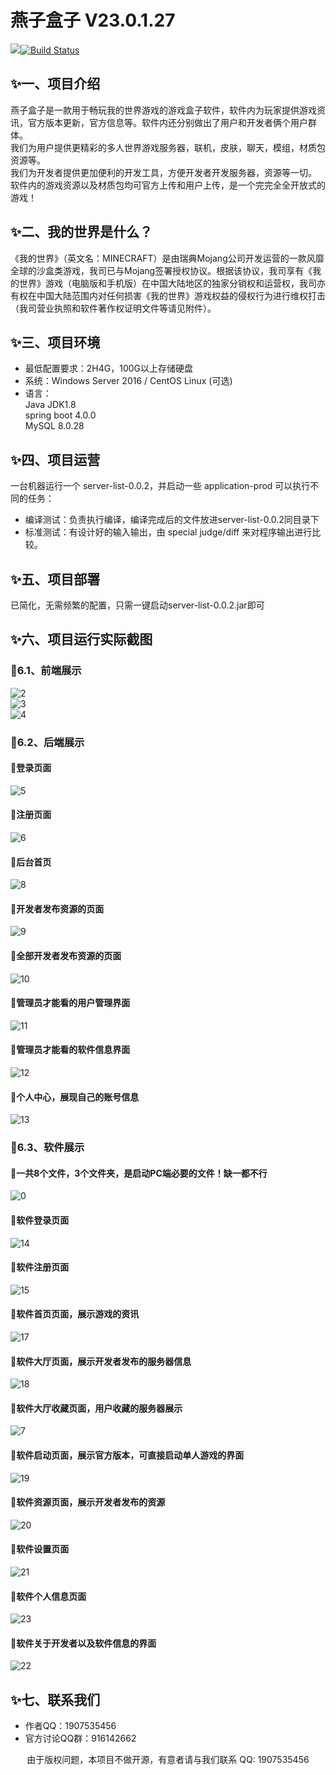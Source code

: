 # 燕子盒子 V23.0.1.27
[![](https://travis-ci.org/Alamofire/Alamofire.svg?branch=master)](https://yzgzs.top)[![Build Status](https://ci.huangyuhui.net/job/HMCL/badge/icon?.svg)](https://yzgzs.top)

## ✨一、项目介绍
燕子盒子是一款用于畅玩我的世界游戏的游戏盒子软件，软件内为玩家提供游戏资讯，官方版本更新，官方信息等。软件内还分别做出了用户和开发者俩个用户群体。<BR/>
我们为用户提供更精彩的多人世界游戏服务器，联机，皮肤，聊天，模组，材质包资源等。<BR/>
我们为开发者提供更加便利的开发工具，方便开发者开发服务器，资源等一切。<BR/>
软件内的游戏资源以及材质包均可官方上传和用户上传，是一个完完全全开放式的游戏！<BR/>

## ✨二、我的世界是什么？
《我的世界》（英文名：MINECRAFT）是由瑞典Mojang公司开发运营的一款风靡全球的沙盒类游戏，我司已与Mojang签署授权协议。根据该协议，我司享有《我的世界》游戏（电脑版和手机版）在中国大陆地区的独家分销权和运营权，我司亦有权在中国大陆范围内对任何损害《我的世界》游戏权益的侵权行为进行维权打击（我司营业执照和软件著作权证明文件等请见附件）。

## ✨三、项目环境
  * 最低配置要求：2H4G，100G以上存储硬盘
  * 系统：Windows Server 2016 / CentOS Linux (可选)
  * 语言：<BR/>
        Java JDK1.8<BR/>
        spring boot 4.0.0<BR/>
        MySQL 8.0.28<BR/>
        
## ✨四、项目运营
一台机器运行一个 server-list-0.0.2，并启动一些 application-prod 可以执行不同的任务：
  * 编译测试：负责执行编译，编译完成后的文件放进server-list-0.0.2同目录下
  * 标准测试：有设计好的输入输出，由 special judge/diff 来对程序输出进行比较。

## ✨五、项目部署
已简化，无需频繁的配置，只需一键启动server-list-0.0.2.jar即可

## ✨六、项目运行实际截图
### 🎃6.1、前端展示
![2](https://s1.ax1x.com/2022/03/09/bRM8Rf.png)<BR/>
![3](https://s1.ax1x.com/2022/03/09/bRMQII.png)<BR/>
![4](https://s1.ax1x.com/2022/03/09/bRMnqH.png)<BR/>

### 🎃6.2、后端展示
#### 🎍登录页面
![5](https://s1.ax1x.com/2022/03/09/bRMNLQ.png)<BR/>

#### 🎍注册页面
![6](https://s1.ax1x.com/2022/03/09/bRMYQS.png)<BR/>

#### 🎍后台首页
![8](https://s1.ax1x.com/2022/03/09/bRM1it.png)<BR/>

#### 🎍开发者发布资源的页面
![9](https://s1.ax1x.com/2022/03/09/bRMGz8.png)<BR/>

#### 🎍全部开发者发布资源的页面
![10](https://s1.ax1x.com/2022/03/09/bRMtsg.png)<BR/>

#### 🎍管理员才能看的用户管理界面
![11](https://s1.ax1x.com/2022/03/09/bRMdds.png)<BR/>

#### 🎍管理员才能看的软件信息界面
![12](https://s1.ax1x.com/2022/03/09/bRMaZj.png)<BR/>

#### 🎍个人中心，展现自己的账号信息
![13](https://s1.ax1x.com/2022/03/09/bRMwon.png)<BR/>

### 🎃6.3、软件展示
#### 🎍一共8个文件，3个文件夹，是启动PC端必要的文件！缺一都不行
![0](https://s1.ax1x.com/2022/03/09/bRMeMD.png)<BR/>

#### 🎍软件登录页面
![14](https://s1.ax1x.com/2022/03/09/bRMBiq.png)<BR/>

#### 🎍软件注册页面
![15](https://s1.ax1x.com/2022/03/09/bRMrWV.png)<BR/>

#### 🎍软件首页页面，展示游戏的资讯
![17](https://s1.ax1x.com/2022/03/09/bRMszT.png)<BR/>

#### 🎍软件大厅页面，展示开发者发布的服务器信息
![18](https://s1.ax1x.com/2022/03/09/bRMcyF.png)<BR/>

#### 🎍软件大厅收藏页面，用户收藏的服务器展示
![7](https://s1.ax1x.com/2022/03/09/bRM3JP.png)<BR/>

#### 🎍软件启动页面，展示官方版本，可直接启动单人游戏的界面
![19](https://s1.ax1x.com/2022/03/09/bRM6QU.png)<BR/>

#### 🎍软件资源页面，展示开发者发布的资源
![20](https://s1.ax1x.com/2022/03/09/bRMReJ.png)<BR/>

#### 🎍软件设置页面
![21](https://s1.ax1x.com/2022/03/09/bRMgL4.png)<BR/>

#### 🎍软件个人信息页面
![23](https://s1.ax1x.com/2022/03/09/bRMfoR.png)<BR/>

#### 🎍软件关于开发者以及软件信息的界面
![22](https://s1.ax1x.com/2022/03/09/bRMWw9.png)<BR/>

## ✨七、联系我们
- 作者QQ：1907535456
- 官方讨论QQ群：916142662

<p align="center">由于版权问题，本项目不做开源，有意者请与我们联系 QQ: 1907535456</p>
